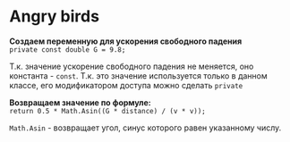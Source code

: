 # Angry birds
**Создаем переменную для ускорения свободного падения**  
```private const double G = 9.8;```

Т.к. значение ускорение свободного падения не меняется, оно константа - ```const```. Т.к. это значение используется только в данном классе, его модификатором доступа можно сделать ```private```  

**Возвращаем значение по формуле:**  
```return 0.5 * Math.Asin((G * distance) / (v * v));```

```Math.Asin``` - возвращает угол, синус которого равен указанному числу. 